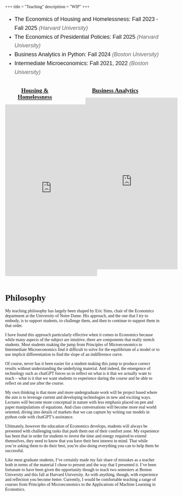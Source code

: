 +++
title = "Teaching"
descripttion = "WIP"
+++


<style>
    body {
        font-family: 'Palatino';
    }

    .iframe-zoom {
        width: 800px;
        height: 600px;
        transform: scale(0.8);
        transform-origin: 0 0;
    }
    .iframe-container {
        display: flex;
        justify-content: space-between;
    }
    .iframe-container .iframe-zoom {
        width: 48%;
    }
    .iframe-title {
        font-size: 1.5rem;
        font-weight: bold;
        margin-bottom: 1rem;
        text-align: center;
        font-family: Palatino;
    }
    ul {
            font-family: Arial, sans-serif;
            line-height: 1.6;
        }
        .university {
            color: #666;
            font-style: italic;
        }
</style>


<div style="font-family: Palatino;font-size: 18px; text-align: left"> 

   <ul>
        <li>The Economics of Housing and Homelessness: Fall 2023 - Fall 2025 <span class="university">(Harvard University)</span></li>
        <li>The Economics of Presidential Policies: Fall 2025 <span class="university">(Harvard University)</span></li>
        <li>Business Analytics in Python: Fall 2024 <span class="university">(Boston University)</span></li>
        <li>Intermediate Microeconomics: Fall 2021, 2022 <span class="university">(Boston University)</span></li>
    </ul>

</div>

<br>

<div class="iframe-container">
    <div class="iframe-zoom">
        <div class="iframe-title"><a href="https://pharringtonp19.github.io/housing-and-homelessness/">Housing & Homelessness</a>
        </div>
        <iframe src="https://pharringtonp19.github.io/housing-and-homelessness/" width="375" height="700" frameborder="0" scrolling="yes"></iframe>
    </div>
    <div class="iframe-zoom">
        <div class="iframe-title"><a href="https://daffodil-brand-804.notion.site/?pvs=4">Business Analytics</a>
        </div>
        <iframe src="https://daffodil-brand-804.notion.site/?pvs=4" width="375" height="700" frameborder="0" scrolling="yes"></iframe>
    </div>
    <!-- <div class="iframe-zoom">
        <div class="iframe-title"><a href="https://pharringtonp19.github.io/mecon/">Intermediate Micro</div>
        <iframe src="https://pharringtonp19.github.io/mecon/" width="375" height="700"  frameborder="0" scrolling="yes"></iframe>
    </div> -->
</div>
<br>
<br> 


 

# **Philosophy**

My teaching philosophy has largely been shaped by Eric Sims, chair of the Economics department at the University of Notre Dame. His approach, and the one that I try to embody, is to support students, to challenge them, and then to continue to support them in that order. 

I have found this approach particularly effective when it comes to Economics because while many aspects of the subject are intuitive, there are components that really stretch students. Most students making the jump from Principles of Microeconomics to Intermediate Microeconomics find it difficult to solve for the equilibrium of a model or to use implicit differentiation to find the slope of an indifference curve. 

Of course, never has it been easier for a student making this jump to produce correct results without understanding the underlying material. And indeed, the emergence of technology such as chatGPT forces us to reflect on what is it that we actually want to teach – what is it that we want students to experience during the course and be able to reflect on and use after the course. 

My own thinking is that more and more undergraduate work will be project based where the aim is to leverage current and developing technologies in new and exciting ways. Lectures will become more conceptual in nature with less emphasis placed on pen and paper manipulations of equations. And class conversations will become more real world oriented, diving into details of markets that we can capture by writing our models in python code with chatGPT’s assistance. 

Ultimately, however the education of Economics develops, students will always be presented with challenging tasks that push them out of their comfort zone. My experience has been that in order for students to invest the time and energy required to extend themselves, they need to know that you have their best interest in mind. That while you’re asking them to do their best, you’re also doing everything you can to help them be successful. 

Like most graduate students, I’ve certainly made my fair share of mistakes as a teacher both in terms of the material I chose to present and the way that I presented it. I’ve been fortunate to have been given the opportunity though to teach two semesters at Boston University and this fall at Harvard University. As with anything, though, with experience and reflection you become better. Currently, I would be comfortable teaching a range of courses from Principles of Microeconomics to the Applications of Machine Learning in Economics.





<!-- <style>
    .iframe-zoom {
        width: 800px;
        height: 600px;
        transform: scale(0.8);
        transform-origin: 0 0;
        display: flex;
        justify-content: center;
    }
</style>


## **Economics Seminar on Housing and Homelessness**
<div class="iframe-zoom">
<iframe src="https://pharringtonp19.github.io/housing-and-homelessness/" width="500" height="500" frameborder="0" scrolling="yes"></iframe>
</div>


## **Intermediate Microeconomics** 

<div class="iframe-zoom">
<iframe src="https://pharringtonp19.github.io/mecon/" width="500" height="500" frameborder="0" scrolling="yes"></iframe>
</div> -->
